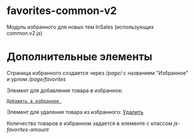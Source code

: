 # favorites-common-v2
Модуль избранного для новых тем InSales (использующих common.v2.js)

# Дополнительные элементы

Страница избранного создается через */page/* с названием "Избранное" и урлом */page/favorites*

Элемент для добавления товара в избранное:
<code>
<a class="favorite-link favorite-add js-favorite-add" data-favorite-add="{{product.id}}" href="javascript:;">
        Добавить в избранное
</a>
</code>

Элемент для удаления товара из избранного:
<a href="javascript:;" class="js-favorite-remove favorite-remove" data-favorite-delete="<%= product.id %>">Удалить</a>

Количество товаров в избранном задается в элементе с классом *js-favorites-amount*
